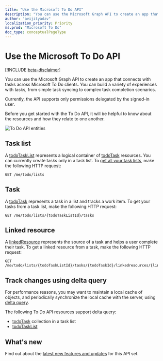 ```yaml
---
title: "Use the Microsoft To Do API"
description: "You can use the Microsoft Graph API to create an app that connects with tasks in Microsoft To Do."
author: "avijityadav"
localization_priority: Priority
ms.prod: "Microsoft To Do"
doc_type: conceptualPageType
---
```


# Use the Microsoft To Do API

[!INCLUDE [beta-disclaimer](../../includes/beta-disclaimer.md)]

You can use the Microsoft Graph API to create an app that connects with tasks across Microsoft To Do clients. You can build a variety of experiences with tasks, from simple task syncing to complex task completion scenarios. 

Currently, the API supports only permissions delegated by the signed-in user.
 
Before you get started with the To Do API, it will be helpful to know about the resources and how they relate to one another.

![To Do API entities](/graph/images/todo-api-entities.png)

## Task list

A [todoTaskList](./todotasklist.md) represents a logical container of [todoTask](./todotask.md) resources. You can currently create tasks only in a task list. To [get all your task lists](../api/todotasklist-get.md), make the following HTTP request:

``` http
GET /me/todo/lists
```

## Task

A [todoTask](./todotask.md) represents a task in a list and tracks a work item. To get your tasks from a task list, make the following HTTP request:
``` http
GET /me/todo/lists/{todoTaskListId}/tasks
```

## Linked resource

A [linkedResource](linkedresource.md) represents the source of a task and helps a user complete their task. To get a linked resource from a task, make the following HTTP request:
``` http
GET /me/todo/lists/{todoTaskListId}/tasks/{todoTaskId}/linkedresources/{linkedResourceId}
```

## Track changes using delta query

For performance reasons, you may want to maintain a local cache of objects, and periodically synchronize the local cache with the server, using [delta query](/graph/delta-query-overview). 

The following To Do API resources support delta query:
* [todoTask](./todotask.md) collection in a task list
* [todoTaskList](./todotasklist.md)

## What's new
Find out about the [latest new features and updates](/graph/whats-new-overview) for this API set.